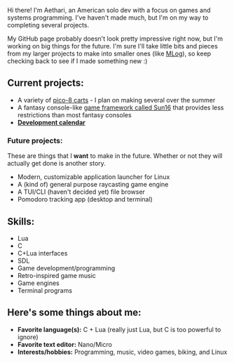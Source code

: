 Hi there! I'm Aethari, an American solo dev with a focus on games and systems programming. I've haven't made much, but I'm on my way to completing
several projects.

My GitHub page probably doesn't look pretty impressive right now, but I'm working on big things for the future. I'm sure I'll take little bits and
pieces from my larger projects to make into smaller ones (like [MLog](https://github.com/Aethari/MLog)), so keep checking back to see if I made 
something new :)

## Current projects:
- A variety of [pico-8 carts](https://github.com/Aethari/Carts) - I plan on making several over the summer
- A fantasy console-like [game framework called Sun16](https://github.com/Aethari/Sun16) that provides less restrictions than most fantasy consoles
- **[Development calendar](Calendar.md)**

### Future projects:
These are things that I **want** to make in the future. Whether or not they will actually get done is another story.
- Modern, customizable application launcher for Linux
- A (kind of) general purpose raycasting game engine
- A TUI/CLI (haven't decided yet) file browser
- Pomodoro tracking app (desktop and terminal)

## Skills:
- Lua
- C
- C+Lua interfaces
- SDL
- Game development/programming
- Retro-inspired game music
- Game engines
- Terminal programs

## Here's some things about me:
- **Favorite language(s):** C + Lua (really just Lua, but C is too powerful to ignore)
- **Favorite text editor:** Nano/Micro
- **Interests/hobbies:** Programming, music, video games, biking, and Linux

